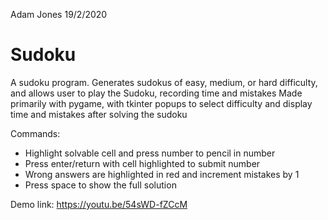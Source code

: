 Adam Jones 19/2/2020
# Sudoku

A sudoku program. Generates sudokus of easy, medium, or hard difficulty, and allows user to play the Sudoku, recording time and mistakes
Made primarily with pygame, with tkinter popups to select difficulty and display time and mistakes after solving the sudoku

Commands:
- Highlight solvable cell and press number to pencil in number
- Press enter/return with cell highlighted to submit number
- Wrong answers are highlighted in red and increment mistakes by 1
- Press space to show the full solution

Demo link:
https://youtu.be/54sWD-fZCcM